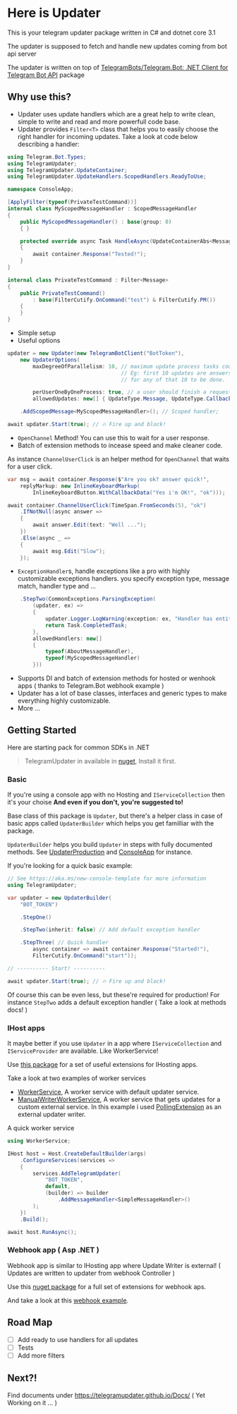 # Here is **Updater**

This is your telegram updater package written in C# and dotnet core 3.1

The updater is supposed to fetch and handle new updates coming from bot api server

The updater is written on top of [TelegramBots/Telegram.Bot: .NET Client for Telegram Bot API](https://github.com/TelegramBots/Telegram.Bot) package

## Why use this?

- Updater uses update handlers which are a great help to write clean, simple to write and read and more powerfull code base.
- Updater provides `Filter<T>` class that helps you to easily choose the right handler for incoming updates.
Take a look at code below describing a handler:

```csharp
using Telegram.Bot.Types;
using TelegramUpdater;
using TelegramUpdater.UpdateContainer;
using TelegramUpdater.UpdateHandlers.ScopedHandlers.ReadyToUse;

namespace ConsoleApp;

[ApplyFilter(typeof(PrivateTestCommand))]
internal class MyScopedMessageHandler : ScopedMessageHandler
{
    public MyScopedMessageHandler() : base(group: 0)
    { }

    protected override async Task HandleAsync(UpdateContainerAbs<Message> container)
    {
        await container.Response("Tested!");
    }
}

internal class PrivateTestCommand : Filter<Message>
{
    public PrivateTestCommand()
        : base(FilterCutify.OnCommand("test") & FilterCutify.PM())
    {
    }
}
```

- Simple setup
- Useful options
```cs
updater = new Updater(new TelegramBotClient("BotToken"),
    new UpdaterOptions(
        maxDegreeOfParallelism: 10, // maximum update process tasks count at the same time
                                    // Eg: first 10 updates are answers quickly, but others should wait
                                    // for any of that 10 to be done.

        perUserOneByOneProcess: true, // a user should finish a request to go to next one.
        allowedUpdates: new[] { UpdateType.Message, UpdateType.CallbackQuery }))

    .AddScopedMessage<MyScopedMessageHandler>(); // Scoped handler;

await updater.Start(true); // 🔥 Fire up and block!
```

- `OpenChannel` Method! You can use this to wait for a user response.
- Batch of extension methods to incease speed and make cleaner code.

As instance `ChannelUserClick` is an helper method for `OpenChannel` that waits for a user click.

```cs
var msg = await container.Response($"Are you ok? answer quick!",
    replyMarkup: new InlineKeyboardMarkup(
        InlineKeyboardButton.WithCallbackData("Yes i'm OK!", "ok")));

await container.ChannelUserClick(TimeSpan.FromSeconds(5), "ok")
    .IfNotNull(async answer =>
    {
        await answer.Edit(text: "Well ...");
    })
    .Else(async _ =>
    {
        await msg.Edit("Slow");
    });
```

- `ExceptionHandler`s, handle exceptions like a pro with highly customizable exceptions handlers. you specify exception type, message match, handler type and ...

```cs
    .StepTwo(CommonExceptions.ParsingException(
        (updater, ex) =>
        {
            updater.Logger.LogWarning(exception: ex, "Handler has entity parsing error!");
            return Task.CompletedTask;
        },
        allowedHandlers: new[]
        {
            typeof(AboutMessageHandler),
            typeof(MyScopedMessageHandler)
        }))
```

- Supports DI and batch of extension methods for hosted or wenhook apps ( thanks to Telegram.Bot webhook example )
- Updater has a lot of base classes, interfaces and generic types to make everything highly customizable.
- More ...

## Getting Started

Here are starting pack for common SDKs in .NET

> TelegramUpdater in available in [nuget](https://www.nuget.org/packages/TelegramUpdater/), Install it first.

### Basic

If you're using a console app with no Hosting and `IServiceCollection` then it's your choise
**And even if you don't, you're suggested to!**

Base class of this package is `Updater`, but there's a helper class in case of basic apps called `UpdaterBuilder` which helps you
get familliar with the package.

`UpdaterBuilder` helps you build `Updater` in steps with fully documented methods.
See [UpdaterProduction](https://github.com/TelegramUpdater/TelegramUpdater/tree/master/Examples/UpdaterProduction) and
[ConsoleApp](https://github.com/TelegramUpdater/TelegramUpdater/tree/master/Examples/ConsoleApp) for instance.

If you're looking for a quick basic example:

```csharp
// See https://aka.ms/new-console-template for more information
using TelegramUpdater;

var updater = new UpdaterBuilder(
    "BOT_TOKEN")

    .StepOne()

    .StepTwo(inherit: false) // Add default exception handler

    .StepThree( // Quick handler
        async container => await container.Response("Started!"),
        FilterCutify.OnCommand("start"));

// ---------- Start! ----------

await updater.Start(true); // 🔥 Fire up and block!
```

Of course this can be even less, but these're required for production! For instance `StepTwo` adds a default exception handler ( Take a look at methods docs! )

### IHost apps

It maybe better if you use `Updater` in a app where `IServiceCollection` and `IServiceProvider` are available. Like WorkerService!

Use [this package](https://www.nuget.org/packages/TelegramUpdater.Hosting/1.0.1) for a set of useful extensions for IHosting apps.

Take a look at two examples of worker services

- [WorkerService](https://github.com/TelegramUpdater/TelegramUpdater/tree/master/Examples/WorkerService), A worker service with default updater service.
- [ManualWriterWorkerService](https://github.com/TelegramUpdater/TelegramUpdater/tree/master/Examples/ManualWriterWorker), A worker service that gets updates for a custom external service. In this example i used [PollingExtension](https://github.com/TelegramBots/Telegram.Bot.Extensions.Polling) as an external updater writer.

A quick worker service

```csharp
using WorkerService;

IHost host = Host.CreateDefaultBuilder(args)
    .ConfigureServices(services =>
    {
        services.AddTelegramUpdater(
            "BOT_TOKEN",
            default,
            (builder) => builder
                .AddMessageHandler<SimpleMessageHandler>()
        );
    })
    .Build();

await host.RunAsync();
```

### Webhook app ( Asp .NET )

Webhook app is similar to IHosting app where Update Writer is external! ( Updates are written to updater from webhook Controller )

Use this [nuget package](https://www.nuget.org/packages/TelegramUpdater.Asp/1.0.1) for a full set of extensions for webhook aps.

And take a look at this [webhook example](https://github.com/TelegramUpdater/TelegramUpdater/tree/master/Examples/WebhookApp).

## Road Map

- [ ] Add ready to use handlers for all updates
- [ ] Tests
- [ ] Add more filters

## Next?!

Find documents under https://telegramupdater.github.io/Docs/ ( Yet Working on it ... )

